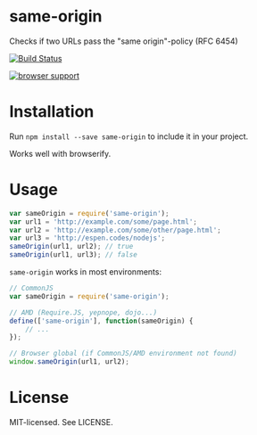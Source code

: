 same-origin
===========

Checks if two URLs pass the "same origin"-policy (RFC 6454)

[![Build Status](https://travis-ci.org/rexxars/same-origin.svg?branch=master)](https://travis-ci.org/rexxars/same-origin)

[![browser support](https://ci.testling.com/rexxars/same-origin.png)
](https://ci.testling.com/rexxars/same-origin)

Installation
============

Run `npm install --save same-origin` to include it in your project.

Works well with browserify.

Usage
=====

```js
var sameOrigin = require('same-origin');
var url1 = 'http://example.com/some/page.html';
var url2 = 'http://example.com/some/other/page.html';
var url3 = 'http://espen.codes/nodejs';
sameOrigin(url1, url2); // true
sameOrigin(url1, url3); // false
```

`same-origin` works in most environments:

```js
// CommonJS
var sameOrigin = require('same-origin');

// AMD (Require.JS, yepnope, dojo...)
define(['same-origin'], function(sameOrigin) {
    // ...
});

// Browser global (if CommonJS/AMD environment not found)
window.sameOrigin(url1, url2);
```

License
=======

MIT-licensed. See LICENSE.